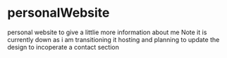 # personalWebsite
personal website to give a littlie more information about me Note it is currently down 
as i am transitioning it hosting and planning to update the design to incoperate a contact section 
